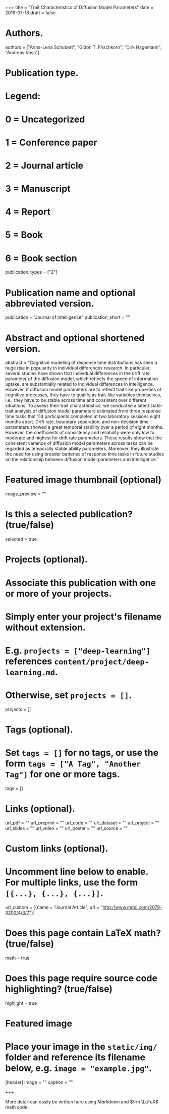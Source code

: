 +++
title = "Trait Characteristics of Diffusion Model Parameters"
date = 2016-07-18
draft = false

# Authors.
authors = ["Anna-Lena Schubert", "Gidon T. Frischkorn", "Dirk Hagemann", "Andreas Voss"]

# Publication type.
# Legend:
# 0 = Uncategorized
# 1 = Conference paper
# 2 = Journal article
# 3 = Manuscript
# 4 = Report
# 5 = Book
# 6 = Book section
publication_types = ["2"]


# Publication name and optional abbreviated version.
publication = "Journal of Intelligence"
publication_short = ""

# Abstract and optional shortened version.
abstract = "Cognitive modeling of response time distributions has seen a huge rise in popularity in individual differences research. In particular, several studies have shown that individual differences in the drift rate parameter of the diffusion model, which reflects the speed of information uptake, are substantially related to individual differences in intelligence. However, if diffusion model parameters are to reflect trait-like properties of cognitive processes, they have to qualify as trait-like variables themselves, i.e., they have to be stable across time and consistent over different situations. To assess their trait characteristics, we conducted a latent state-trait analysis of diffusion model parameters estimated from three response time tasks that 114 participants completed at two laboratory sessions eight months apart. Drift rate, boundary separation, and non-decision time parameters showed a great temporal stability over a period of eight months. However, the coefficients of consistency and reliability were only low to moderate and highest for drift rate parameters. These results show that the consistent variance of diffusion model parameters across tasks can be regarded as temporally stable ability parameters. Moreover, they illustrate the need for using broader batteries of response time tasks in future studies on the relationship between diffusion model parameters and intelligence."

# Featured image thumbnail (optional)
image_preview = ""

# Is this a selected publication? (true/false)
selected = true

# Projects (optional).
#   Associate this publication with one or more of your projects.
#   Simply enter your project's filename without extension.
#   E.g. `projects = ["deep-learning"]` references `content/project/deep-learning.md`.
#   Otherwise, set `projects = []`.
projects = []

# Tags (optional).
#   Set `tags = []` for no tags, or use the form `tags = ["A Tag", "Another Tag"]` for one or more tags.
tags = []

# Links (optional).
url_pdf = ""
url_preprint = ""
url_code = ""
url_dataset = ""
url_project = ""
url_slides = ""
url_video = ""
url_poster = ""
url_source = ""

# Custom links (optional).
#   Uncomment line below to enable. For multiple links, use the form `[{...}, {...}, {...}]`.
url_custom = [{name = "Journal Article", url = "http://www.mdpi.com/2079-3200/4/3/7"}]

# Does this page contain LaTeX math? (true/false)
math = true

# Does this page require source code highlighting? (true/false)
highlight = true

# Featured image
# Place your image in the `static/img/` folder and reference its filename below, e.g. `image = "example.jpg"`.
[header]
image = ""
caption = ""

+++

More detail can easily be written here using *Markdown* and $\rm \LaTeX$ math code.
